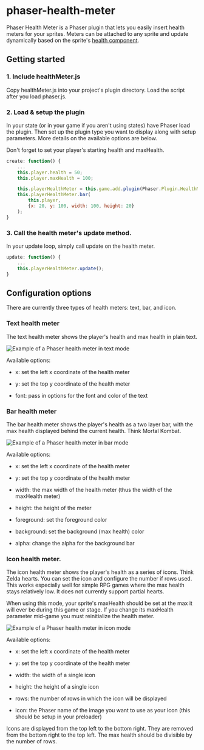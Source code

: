 phaser-health-meter
===================

Phaser Health Meter is a Phaser plugin that lets you easily insert health meters
for your sprites. Meters can be attached to any sprite and update dynamically
based on the sprite's [health
component](http://phaser.io/docs/2.4.4/Phaser.Component.Health.html).

Getting started
---------------

### 1. Include healthMeter.js

Copy healthMeter.js into your project's plugin directory. Load the script after
you load phaser.js.

### 2. Load & setup the plugin

In your state (or in your game if you aren't using states) have Phaser load the
plugin. Then set up the plugin type you want to display along with setup
parameters. More details on the available options are below.

Don't forget to set your player's starting health and maxHealth.

~~~~~~~~~~~~~~~~~~~~~~~~~~~~~~~~~~~~~~~~~~~~~~~~~~~~~~~~~~~~~~~~~~~~~ javascript
create: function() {
    ...
    this.player.health = 50;
    this.player.maxHealth = 100;

    this.playerHealthMeter = this.game.add.plugin(Phaser.Plugin.HealthMeter);
    this.playerHealthMeter.bar(
        this.player,
        {x: 20, y: 100, width: 100, height: 20}
    );
}
~~~~~~~~~~~~~~~~~~~~~~~~~~~~~~~~~~~~~~~~~~~~~~~~~~~~~~~~~~~~~~~~~~~~~~~~~~~~~~~~

### 3. Call the health meter's update method.

In your update loop, simply call update on the health meter.

~~~~~~~~~~~~~~~~~~~~~~~~~~~~~~~~~~~~~~~~~~~~~~~~~~~~~~~~~~~~~~~~~~~~~ javascript
update: function() {
    ...
    this.playerHealthMeter.update();
}
~~~~~~~~~~~~~~~~~~~~~~~~~~~~~~~~~~~~~~~~~~~~~~~~~~~~~~~~~~~~~~~~~~~~~~~~~~~~~~~~

Configuration options
---------------------

There are currently three types of health meters: text, bar, and icon.

### Text health meter

The text health meter shows the player's health and max health in plain text.

![Example of a Phaser health meter in text mode](examples/assets/images/healthMeterTextExample.PNG)

Available options:

-   x: set the left x coordinate of the health meter

-   y: set the top y coordinate of the health meter

-   font: pass in options for the font and color of the text

### Bar health meter

The bar health meter shows the player's health as a two layer bar, with the max
health displayed behind the current health. Think Mortal Kombat.

![Example of a Phaser health meter in bar mode](examples/assets/images/healthMeterBarExample.PNG)

Available options:

-   x: set the left x coordinate of the health meter

-   y: set the top y coordinate of the health meter

-   width: the max width of the health meter (thus the width of the maxHealth
    meter)

-   height: the height of the meter

-   foreground: set the foreground color

-   background: set the background (max health) color

-   alpha: change the alpha for the background bar

### Icon health meter.

The icon health meter shows the player's health as a series of icons. Think
Zelda hearts. You can set the icon and configure the number if rows used. This
works especially well for simple RPG games where the max health stays relatively
low. It does not currently support partial hearts.

When using this mode, your sprite's maxHealth should be set at the max it will
ever be during this game or stage. If you change its maxHealth parameter
mid-game you must reinitialize the health meter.

![Example of a Phaser health meter in icon mode](examples/assets/images/healthMeterIconExample.PNG)

Available options:

-   x: set the left x coordinate of the health meter

-   y: set the top y coordinate of the health meter

-   width: the width of a single icon

-   height: the height of a single icon

-   rows: the number of rows in which the icon will be displayed

-   icon: the Phaser name of the image you want to use as your icon (this should
    be setup in your preloader)

Icons are displayed from the top left to the bottom right. They are removed from
the bottom right to the top left. The max health should be divisible by the
number of rows.
